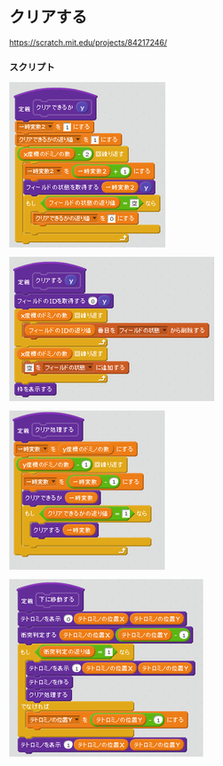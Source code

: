 # クリアする

https://scratch.mit.edu/projects/84217246/


### スクリプト

![](s_01.png)

![](s_02.png)

![](s_03.png)

![](s_04.png)

